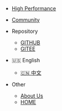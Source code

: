- [High Performance](https://github.com/tomsun28/sureness-shiro-spring-security ':ignore')    

- [Community](https://github.com/tomsun28/sureness/discussions ':ignore')

- Repository  
  - [GITHUB](https://github.com/tomsun28/sureness ':ignore')  
  - [GITEE](https://gitee.com/tomsun28/sureness ':ignore')  

- :us: English  
  - [:cn: 中文](/cn/)  

- Other  
  - [About Us](https://usthe.com)  
  - [HOME](/)  